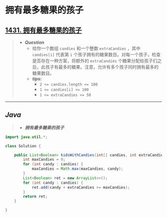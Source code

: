 # 拥有最多糖果的孩子

## [1431. 拥有最多糖果的孩子](https://leetcode.cn/problems/kids-with-the-greatest-number-of-candies/)

> - ***Question***
>   - 给你一个数组 `candies` 和一个整数 `extraCandies` ，其中 `candies[i]` 代表第 `i` 个孩子拥有的糖果数目。对每一个孩子，检查是否存在一种方案，将额外的 `extraCandies` 个糖果分配给孩子们之后，此孩子有最多的糖果。注意，允许有多个孩子同时拥有最多的糖果数目。
>   - ***tips:***
>     - `2 <= candies.length <= 100`
>     - `1 <= candies[i] <= 100`
>     - `1 <= extraCandies <= 50`

---

## *Java*

> - ***拥有最多糖果的孩子***

```java
import java.util.*;

class Solution {

    public List<Boolean> kidsWithCandies(int[] candies, int extraCandies) {
        int maxCandies = 0;
        for (int candy : candies) {
            maxCandies = Math.max(maxCandies, candy);
        }
        List<Boolean> ret = new ArrayList<>();
        for (int candy : candies) {
            ret.add(candy + extraCandies >= maxCandies);
        }
        return ret;
    }

}
```
